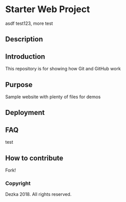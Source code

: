 # Starter Web Project

asdf
test123, more test

## Description

## Introduction

This repository is for showing how Git and GitHub work

## Purpose

Sample website with plenty of files for demos

## Deployment

## FAQ

test

## How to contribute

Fork!

### Copyright

Dezka 2018. All rights reserved.
